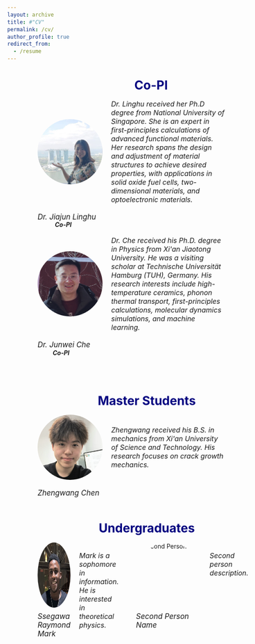 ```yaml
---
layout: archive
title: #"CV"
permalink: /cv/
author_profile: true
redirect_from:
  - /resume
---
```


<div style="margin-left: 70px;">  
  <div style="margin-left: 90px; text-align: center;">  
<span style="line-height: 1; font-size:14px;"> <h1 style="color:	#000080;">Co-PI</h1> </span> 
  </div>


<div style="display: flex; align-items: center; margin-bottom: 20px;">
  <img src="../images/lh2.jpg" alt="Person's Name" style="width: 150px; height: 150px; margin-right: 20px; border-radius: 50%;">
  <em style="font-size: 16px;">Dr. Linghu received her Ph.D degree from National University of Singapore.  She is an expert in first-principles calculations of advanced functional materials. Her research spans the design and adjustment of material structures to achieve desired properties, with applications in solid oxide fuel cells, two-dimensional materials, and optoelectronic materials. </em>
</div>
<div>
  <p class="name" style="font-size:17px; margin:0; line-height:1.2">
    <em>Dr. Jiajun Linghu</em>
  </p>
  <p class="name" style="font-size:14px; margin:0; line-height:1.2; 
                        position: relative; left: 40px;">
    <strong><em>Co-PI</em></strong>
  </p>

</div><br>


 <div style="display: flex; align-items: center; margin-bottom: 20px;">
  <img src="../images/jw.png" alt="Person's Name" style="width: 150px; height: 150px; margin-right: 20px; border-radius: 50%;">
  <em style="font-size: 16px;">Dr. Che received his Ph.D. degree in Physics from Xi'an Jiaotong University. He was a visiting scholar at Technische Universität Hamburg (TUH), Germany. His research interests include high-temperature ceramics, phonon thermal transport, first-principles calculations, molecular dynamics simulations, and machine learning. </em>
</div>
<div>
  <p class="name" style="font-size:17px; margin:0; line-height:1.2">
    <em>Dr. Junwei Che</em>
  </p>
  <p class="name" style="font-size:14px; margin:0; line-height:1.2; 
                        position: relative; left: 35px;">
    <strong><em>Co-PI</em></strong>
  </p>
</div>
    
  <br /> <br /> 

  

<div style="margin-left: 70px; text-align: center;">    
<span style="line-height: 1; font-size:14px;"> <h1 style="color:	#000080;">Master Students</h1> </span> 
 </div>

<div style="display: flex; align-items: center; margin-bottom: 20px;">
  <img src="../images/zw.png" alt="Person's Name" style="width: 150px; height: 150px; margin-right: 20px; border-radius: 50%;">
  <em style="font-size: 16px;">Zhengwang received his B.S. in mechanics from Xi'an University of Science and Technology. His research focuses on crack growth mechanics. </em>
</div>
<div>
  <p class="name" style="font-size:17px; margin:0; line-height:1.2">
    <em>Zhengwang Chen </em>
  </p>


</div><br>

<div style="margin-left: 70px; text-align: center;">  
  <span style="line-height: 1; font-size:14px;"> <h1 style="color: #000080;">Undergraduates</h1> </span> 
</div>     

    

<div style="display: flex; align-items: start; margin-bottom: 20px; gap: 40px;">
  <!-- 第一个成员 -->
  <div style="display: flex; align-items: start; width: 48%;">
    <div style="margin-right: 20px;">
      <div style="display: flex; flex-direction: column;">
        <img src="../images/mark.png" 
             alt="Ssegawa Raymond Mark"
             style="width: 150px; 
                    height: 150px;
                    margin-bottom: 10px;
                    border-radius: 50%;">
        <p class="name" style="font-size:17px; margin:0;">
          <em>Ssegawa Raymond Mark</em>
        </p>
      </div>
    </div>
    <em style="font-size: 16px; margin-top: 20px;">
      Mark is a sophomore in information. He is interested in theoretical physics.
    </em>
  </div>

  <!-- 第二个成员 -->
  <div style="display: flex; align-items: start; width: 48%;">
    <div style="margin-right: 20px;">
      <div style="display: flex; flex-direction: column;">
        <img src="../images/zx.png" 
             alt="Second Person"
             style="width: 150px; 
                    height: 150px;
                    margin-bottom: 10px;
                    border-radius: 50%;">
        <p class="name" style="font-size:17px; margin:0;">
          <em>Second Person Name</em> <!-- 修改第二个名字 -->
        </p>
      </div>
    </div>
    <em style="font-size: 16px; margin-top: 20px;">
      Second person description. <!-- 修改第二个描述 -->
    </em>
  </div>
</div>

</div>


